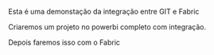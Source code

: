 Esta é uma demonstação da integração entre GIT e Fabric

Criaremos um projeto no powerbi completo com integração.

Depois faremos isso com o Fabric